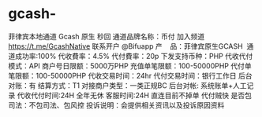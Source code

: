 # gcash-
菲律宾本地通道 Gcash 原生 秒回 通道品牌名称：币付  加入频道 https://t.me/GcashNative 联系开户 @Bifuapp 产    品：菲律宾原生GCASH   通道成功率:100% 代收費率：4.5% 代付費率：20p 下发支持币种：PHP 代收代付模式：API 商户号日限额：5000万PHP 充值单笔限额：100-50000PHP 代付单笔限额：100-50000PHP 代收交易时间：24hr 代付交易时间：银行工作日 后台对账：有 结算方式：T1 对接商户类型：一类正规BC 后台对帐: 系统账单+人工记录 代收代付时间:24H 全年无休 客服时间:24H 直连目前不掉单 代付贼快 是否包司法：不包司法、包风控 投诉说明：会提供相关资讯以及投诉原因资料 
